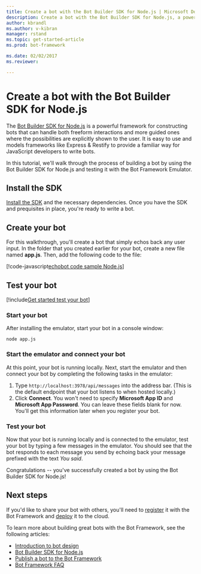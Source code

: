 ```yaml
---
title: Create a bot with the Bot Builder SDK for Node.js | Microsoft Docs
description: Create a bot with the Bot Builder SDK for Node.js, a powerful bot construction framework.
author: kbrandl
ms.author: v-kibran
manager: rstand
ms.topic: get-started-article
ms.prod: bot-framework

ms.date: 02/02/2017
ms.reviewer:

---
```

# Create a bot with the Bot Builder SDK for Node.js

The <a href="https://github.com/Microsoft/BotBuilder" target="_blank">Bot Builder SDK for Node.js</a> is a powerful framework for constructing bots that can handle both freeform interactions and more guided ones where the possibilities are explicitly shown to the user.
It is easy to use and models frameworks like Express & Restify to provide a familiar way for JavaScript developers to write bots.

In this tutorial, we'll walk through the process of building a bot by using the Bot Builder SDK for Node.js
and testing it with the Bot Framework Emulator.

## Install the SDK
[Install the SDK][Install] and the necessary dependencies. Once you have the SDK and prequisites in place, you're ready to write a bot.

## Create your bot
For this walkthrough, you'll create a bot that simply echos back any user input.
In the folder that you created earlier for your bot, create a new file named **app.js**.
Then, add the following code to the file: 

[!code-javascript[echobot code sample Node.js](~/includes/code/node-getstarted.js#echobot)]

## Test your bot

[!include[Get started test your bot](~/includes/snippet-getstarted-test-bot.md)]

### Start your bot

After installing the emulator, start your bot in a console window:

```
node app.js
```

### Start the emulator and connect your bot

At this point, your bot is running locally. Next, start the emulator and then connect your bot by completing the following tasks in the emulator:
1. Type `http://localhost:3978/api/messages` into the address bar. (This is the default endpoint that your bot listens to when hosted locally.)
2. Click **Connect**. You won't need to specify **Microsoft App ID** and **Microsoft App Password**. You can leave these fields blank for now. You'll get this information later when you register your bot.

### Test your bot

Now that your bot is running locally and is connected to the emulator, test your bot by typing a few messages in the emulator.
You should see that the bot responds to each message you send by echoing back your message prefixed with the text *You said*.

Congratulations -- you've successfully created a bot by using the Bot Builder SDK for Node.js!

## Next steps

If you'd like to share your bot with others, you'll need to
[register](~/portal-register-bot.md) it with the Bot Framework and
[deploy](~/publish-bot-overview.md) it to the cloud.

To learn more about building great bots with the Bot Framework, see the following articles:

- [Introduction to bot design](~/bot-design-principles.md)
- [Bot Builder SDK for Node.js](~/nodejs/index.md)
- [Publish a bot to the Bot Framework](~/publish-bot-overview.md)
- [Bot Framework FAQ](~/resources-bot-framework-faq.md)


[Install]: ~/nodejs/index.md#get-the-sdk